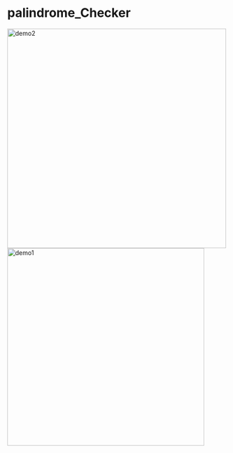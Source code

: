 # palindrome_Checker

<img width="500" alt="demo2" src="https://github.com/user-attachments/assets/95909368-2657-4b90-84b7-d93f769474d2" />

<img width="450" alt="demo1" src="https://github.com/user-attachments/assets/07ee5b1d-9a31-4498-8de4-85f02e271e04" />
